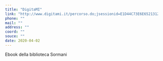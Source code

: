 ```yaml
---
title: "DigitaMI"
link: "http://www.digitami.it/percorso.do;jsessionid=E1D44C73E6E6521312554725FA5FAD56?percorsoId=13"
phone: ""
mail: ""
address: ""
coord: ""
souce: ""
date: 2020-04-02
---
```


Ebook della biblioteca Sormani
